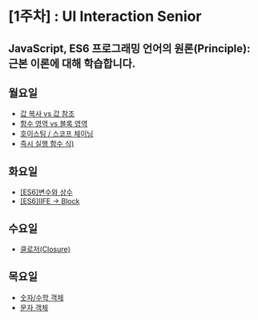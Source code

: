 # [1주차] : UI Interaction Senior
JavaScript, ES6 프로그래밍 언어의 원론(Principle): 근본 이론에 대해 학습합니다.
---------------------------------------

## 월요일
- [값 복사 vs 값 참조](https://jmk.gitbook.io/workspace/e.uid/pass-by-value-vs-pass-by-reference)
- [함수 영역 vs 블록 영역](https://jmk.gitbook.io/workspace/e.uid/function-scope-vs-block-scope)
- [호이스팅 / 스코프 체이닝](https://jmk.gitbook.io/workspace/e.uid/hoisting-scope-chaining)
- [즉시 실행 함수 식)](https://jmk.gitbook.io/workspace/e.uid/iife)

## 화요일
- [[ES6]변수와 상수](https://jmk.gitbook.io/workspace/e.uid/es6/var-let-const)
- [[ES6]IIFE → Block](https://jmk.gitbook.io/workspace/e.uid/es6/iife-block)

## 수요일
- [클로저(Closure)](https://jmk.gitbook.io/workspace/e.uid/closure)

## 목요일
- [숫자/수학 객체](https://jmk.gitbook.io/workspace/e.uid/number-math-method)
- [문자 객체](https://jmk.gitbook.io/workspace/e.uid/string-method)
